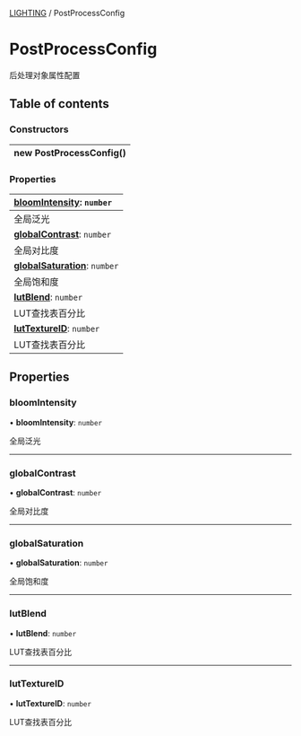 [LIGHTING](../groups/Core.LIGHTING.md) / PostProcessConfig

# PostProcessConfig <Badge type="tip" text="Class" /> <Score text="PostProcessConfig" />

<span class="content-big">

后处理对象属性配置

</span>

## Table of contents

### Constructors <Score text="Constructors" /> 
| **new PostProcessConfig**()  |
| :----- |

### Properties <Score text="Properties" /> 
| **[bloomIntensity](mw.PostProcessConfig.md#bloomintensity)**: `number`  |
| :-----|
| 全局泛光|
| **[globalContrast](mw.PostProcessConfig.md#globalcontrast)**: `number`  |
| 全局对比度|
| **[globalSaturation](mw.PostProcessConfig.md#globalsaturation)**: `number`  |
| 全局饱和度|
| **[lutBlend](mw.PostProcessConfig.md#lutblend)**: `number`  |
| LUT查找表百分比|
| **[lutTextureID](mw.PostProcessConfig.md#luttextureid)**: `number`  |
| LUT查找表百分比|

## Properties

### bloomIntensity <Score text="bloomIntensity" /> 

• **bloomIntensity**: `number`

全局泛光

___

### globalContrast <Score text="globalContrast" /> 

• **globalContrast**: `number`

全局对比度

___

### globalSaturation <Score text="globalSaturation" /> 

• **globalSaturation**: `number`

全局饱和度

___

### lutBlend <Score text="lutBlend" /> 

• **lutBlend**: `number`

LUT查找表百分比

___

### lutTextureID <Score text="lutTextureID" /> 

• **lutTextureID**: `number`

LUT查找表百分比
